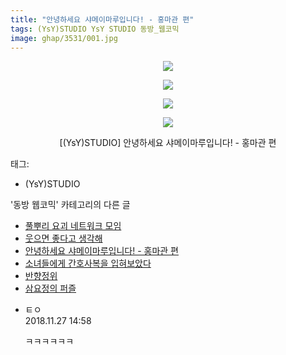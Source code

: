 ```yaml
---
title: "안녕하세요 샤메이마루입니다! - 홍마관 편"
tags: (YsY)STUDIO YsY STUDIO 동방_웹코믹
image: ghap/3531/001.jpg
---
```

<div class="article">
<p style="text-align: center; clear: none; float: none;"><img src="{{ site.nasurl }}/ghap/3531/001.jpg"/></p>
<p style="text-align: center; clear: none; float: none;"><img src="{{ site.nasurl }}/ghap/3531/002.jpg"/></p>
<p style="text-align: center; clear: none; float: none;"><img src="{{ site.nasurl }}/ghap/3531/003.jpg"/></p>
<p style="text-align: center; clear: none; float: none;"><img src="{{ site.nasurl }}/ghap/3531/004.jpg"/></p>
<p style="text-align: center; clear: none; float: none;">[(YsY)STUDIO] 안녕하세요 샤메이마루입니다! - 홍마관 편</p>
</div><div class="tagTrail">
<p>태그: </p>
<ul>
<li>(YsY)STUDIO</li>
</ul>
</div><div class="another">
<p>'동방 웹코믹' 카테고리의 다른 글</p>
<ul>
<li><a href="/2017-07-11-ghap_3533">풀뿌리 요괴 네트워크 모임</a></li>
<li><a href="/2017-07-11-ghap_3532">웃으면 좋다고 생각해</a></li>
<li><a href="/2017-07-11-ghap_3531">안녕하세요 샤메이마루입니다! - 홍마관 편</a></li>
<li><a href="/2017-07-11-ghap_3530">소녀들에게 간호사복을 입혀보았다</a></li>
<li><a href="/2017-07-11-ghap_3529">반향정위</a></li>
<li><a href="/2017-06-25-ghap_3500">삼요정의 퍼즐</a></li>
</ul>
</div><div class="cb_module cb_fluid">
<div class="cb_wrt cb_profile">
<div class="comment">
<ul>
<li class="cb_thumb_off" id="comment15379139">
<div class="cb_comment_area">
<div class="cb_info_area">
<div class="cb_section">
<span class="cb_nick_name">ㅌㅇ</span>
</div>
<div class="cb_section">
<span class="cb_date">2018.11.27 14:58 </span>
</div>
</div>
<div class="cb_dsc_comment">
<p class="cb_dsc">
											ㅋㅋㅋㅋㅋㅋ
										</p>
</div>
</div></li>
</ul>
</div>
</div><!-- commentList close -->
</div>